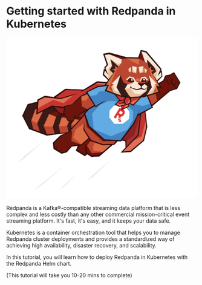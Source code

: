 # Getting started with Redpanda in Kubernetes

![Super panda](./images/super-panda.png)

Redpanda is a Kafka®-compatible streaming data platform that is less complex and less costly than any other commercial mission-critical event streaming platform. It's fast, it's easy, and it keeps your data safe.

Kubernetes is a container orchestration tool that helps you to manage Redpanda cluster deployments and provides a standardized way of achieving high availability, disaster recovery, and scalability.

In this tutorial, you will learn how to deploy Redpanda in Kubernetes with the Redpanda Helm chart.

(This tutorial will take you 10-20 mins to complete)